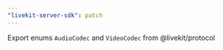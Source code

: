 ```yaml
---
"livekit-server-sdk": patch
---
```


Export enums `AudioCodec` and `VideoCodec` from @livekit/protocol
